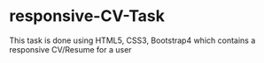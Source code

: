 # responsive-CV-Task
This task is done using HTML5, CSS3, Bootstrap4 which contains a responsive CV/Resume for a user
